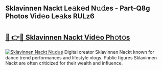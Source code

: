 ## Sklavinnen Nackt Le𝚊k𝚎d N𝚞𝚍es - Part-Q8g Photos Vid𝚎o Le𝚊ks RULz6

# <h2><a href="http://fb6hrb.evod.top/?m=Sklavinnen+Nackt">🔗 👉🔴 Sklavinnen Nackt Vid𝚎o Ph𝚘t𝚘s</a></h2>

[![Sklavinnen Nackt N𝚞d𝚎s](https://i.imgur.com/8V9OHl7.gif)](http://fb6hrb.evod.top/?m=Sklavinnen+Nackt)
Digital creator Sklavinnen Nackt known for dance trend performances and lifestyle vlogs. Public figures Sklavinnen Nackt are often criticized for their wealth and influence. 
